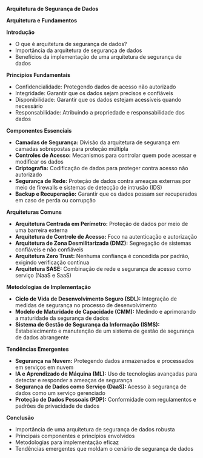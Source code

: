 **Arquitetura de Segurança de Dados**

**Arquitetura e Fundamentos**

**Introdução**

* O que é arquitetura de segurança de dados?
* Importância da arquitetura de segurança de dados
* Benefícios da implementação de uma arquitetura de segurança de dados

**Princípios Fundamentais**

* Confidencialidade: Protegendo dados de acesso não autorizado
* Integridade: Garantir que os dados sejam precisos e confiáveis
* Disponibilidade: Garantir que os dados estejam acessíveis quando necessário
* Responsabilidade: Atribuindo a propriedade e responsabilidade dos dados

**Componentes Essenciais**

* **Camadas de Segurança:** Divisão da arquitetura de segurança em camadas sobrepostas para proteção múltipla
* **Controles de Acesso:** Mecanismos para controlar quem pode acessar e modificar os dados
* **Criptografia:** Codificação de dados para proteger contra acesso não autorizado
* **Segurança de Rede:** Proteção de dados contra ameaças externas por meio de firewalls e sistemas de detecção de intrusão (IDS)
* **Backup e Recuperação:** Garantir que os dados possam ser recuperados em caso de perda ou corrupção

**Arquiteturas Comuns**

* **Arquitetura Centrada em Perímetro:** Proteção de dados por meio de uma barreira externa
* **Arquitetura de Controle de Acesso:** Foco na autenticação e autorização
* **Arquitetura de Zona Desmilitarizada (DMZ):** Segregação de sistemas confiáveis ​​e não confiáveis
* **Arquitetura Zero Trust:** Nenhuma confiança é concedida por padrão, exigindo verificação contínua
* **Arquitetura SASE:** Combinação de rede e segurança de acesso como serviço (NaaS e SaaS)

**Metodologias de Implementação**

* **Ciclo de Vida de Desenvolvimento Seguro (SDL):** Integração de medidas de segurança no processo de desenvolvimento
* **Modelo de Maturidade de Capacidade (CMM):** Medindo e aprimorando a maturidade da segurança de dados
* **Sistema de Gestão de Segurança da Informação (ISMS):** Estabelecimento e manutenção de um sistema de gestão de segurança de dados abrangente

**Tendências Emergentes**

* **Segurança na Nuvem:** Protegendo dados armazenados e processados ​​em serviços em nuvem
* **IA e Aprendizado de Máquina (ML):** Uso de tecnologias avançadas para detectar e responder a ameaças de segurança
* **Segurança de Dados como Serviço (DaaS):** Acesso à segurança de dados como um serviço gerenciado
* **Proteção de Dados Pessoais (PDP):** Conformidade com regulamentos e padrões de privacidade de dados

**Conclusão**

* Importância de uma arquitetura de segurança de dados robusta
* Principais componentes e princípios envolvidos
* Metodologias para implementação eficaz
* Tendências emergentes que moldam o cenário de segurança de dados